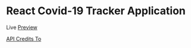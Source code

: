 # React Covid-19 Tracker Application

Live [Preview](https://covid19-tracker-mr62.web.app/)

[API Credits To](https://covid19.mathdro.id/api/)
